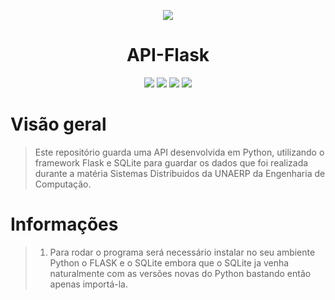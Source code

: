 <p align="center">
  <img src="https://user-images.githubusercontent.com/79518797/194367772-bcde577f-482a-4534-bf8b-b52aae9ae48c.png"/>
</p>

<h1 align='center'>API-Flask</h1>

<p align="center">
<img src="https://img.shields.io/badge/Git-E34F26?style=for-the-badge&logo=git&logoColor=white"/> <img src="https://img.shields.io/badge/flask-%23000.svg?style=for-the-badge&logo=flask&logoColor=white"/> <img src="https://img.shields.io/badge/python-3670A0?style=for-the-badge&logo=python&logoColor=ffdd54"/> <img src="https://img.shields.io/badge/sqlite-%2307405e.svg?style=for-the-badge&logo=sqlite&logoColor=white"/>
</p>

# Visão geral
> Este repositório guarda uma API desenvolvida em Python, utilizando o framework Flask e SQLite para guardar os dados que foi realizada durante a matéria Sistemas Distribuidos da UNAERP da Engenharia de Computação.

# Informações

> 1) Para rodar o programa será necessário instalar no seu ambiente Python o FLASK e o SQLite embora que o SQLite ja venha naturalmente com as versões novas do Python bastando então apenas importá-la.

